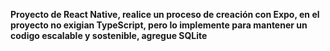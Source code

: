 **Proyecto de React Native, realice un proceso de creación con Expo, en el proyecto no exigian TypeScript, pero lo implemente para mantener un codigo escalable y sostenible, agregue SQLite**
